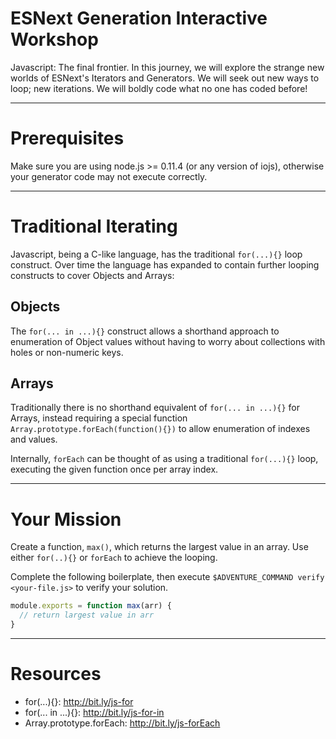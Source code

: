 # ESNext Generation Interactive Workshop

Javascript: The final frontier.
In this journey, we will explore the strange new worlds of ESNext's Iterators
and Generators.
We will seek out new ways to loop; new iterations.
We will boldly code what no one has coded before!

----

# Prerequisites

Make sure you are using node.js >= 0.11.4 (or any version of iojs), otherwise
your generator code may not execute correctly.

----

# Traditional Iterating

Javascript, being a C-like language, has the traditional `for(...){}` loop
construct. Over time the language has expanded to contain further looping
constructs to cover Objects and Arrays:

## Objects

The `for(... in ...){}` construct allows a shorthand approach to enumeration of
Object values without having to worry about collections with holes or
non-numeric keys.

## Arrays

Traditionally there is no shorthand equivalent of `for(... in ...){}` for
Arrays, instead requiring a special function
`Array.prototype.forEach(function(){})` to allow enumeration of indexes and
values.

Internally, `forEach` can be thought of as using a traditional `for(...){}`
loop, executing the given function once per array index.

----

# Your Mission

Create a function, `max()`, which returns the largest value in an array. Use
either `for(..){}` or `forEach` to achieve the looping.

Complete the following boilerplate, then execute
`$ADVENTURE_COMMAND verify <your-file.js>` to verify your solution.

```js
module.exports = function max(arr) {
  // return largest value in arr
}
```

----

# Resources

 * for(...){}: http://bit.ly/js-for
 * for(... in ...){}: http://bit.ly/js-for-in
 * Array.prototype.forEach: http://bit.ly/js-forEach
